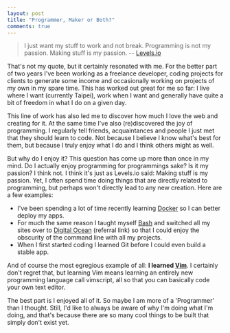 ```yaml
---
layout: post
title: "Programmer, Maker or Both?"
comments: true
---
```


> I just want my stuff to work and not break. Programming is not my passion. Making stuff is my passion.
> -- [Levels.io](https://levels.io/)

That's not my quote, but it certainly resonated with me. For the better part of two years I've been working as a freelance developer, coding projects for clients to generate some income and occasionally working on projects of my own in my spare time. This has worked out great for me so far: I live where I want (currently Taipei), work when I want and generally have quite a bit of freedom in what I do on a given day.

This line of work has also led me to discover how much I love the web and creating for it. At the same time I've also (re)discovered the joy of programming. I regularly tell friends, acquaintances and people I just met that they should learn to code. Not because I believe I know what's best for them, but because I truly enjoy what I do and I think others might as well.

But why do I enjoy it? This question has come up more than once in my mind. Do I actually enjoy programming for programmings sake? Is it my passion? I think not. I think it's just as Levels.io said: Making stuff is my passion. Yet, I often spend time doing things that are directly related to programming, but perhaps won't directly lead to any new creation. Here are a few examples:

- I've been spending a lot of time recently learning [Docker][docker] so I can better deploy my apps.
- For much the same reason I taught myself [Bash][bash] and switched all my sites over to [Digital Ocean][do] (referral link) so that I could enjoy the obscurity of the command line with all my projects.
- When I first started coding I learned Git before I could even build a stable app.

And of course the most egregious example of all: **I learned [Vim][vim]**. I certainly don't regret that, but learning Vim means learning an entirely new programming language call vimscript, all so that you can basically code your own text editor.

The best part is I enjoyed all of it. So maybe I am more of a 'Programmer' than I thought. Still, I'd like to always be aware of why I'm doing what I'm doing, and that's because there are so many cool things to be built that simply don't exist yet.

[do]: https://www.digitalocean.com/?refcode=9acd82993bac
[docker]: https://www.docker.com/
[bash]: http://en.wikipedia.org/wiki/Bash_(Unix_shell)
[jk]: https://github.com/iansinnott/jekyll-post
[vim]: http://en.wikipedia.org/wiki/Vim_(text_editor)
